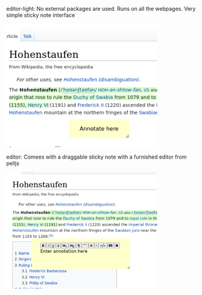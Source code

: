 editor-light: No external packages are used. Runs on all the webpages. Very simple sticky note interface 

<img width=400px src="editor-light.png">


editor: Comees with a draggable sticky note with a furnished editor from pelljs

<img width=400px src="editor.png">
